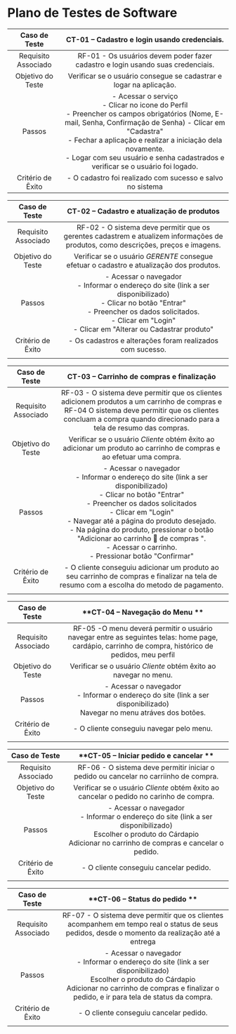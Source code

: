 # Plano de Testes de Software

| **Caso de Teste** 	| **CT-01 – Cadastro e login usando credenciais.** 	|
|:---:	|:---:	|
|	Requisito Associado 	| RF-01 - Os usuários devem poder fazer cadastro e login usando suas credenciais. |
| Objetivo do Teste 	| Verificar se o usuário consegue se cadastrar e logar na aplicação. |
| Passos 	| - Acessar o serviço <br> - Clicar no icone do Perfil <br> - Preencher os campos obrigatórios (Nome, E-mail, Senha, Confirmação de Senha)  - Clicar em "Cadastra" <br> - Fechar a aplicação e realizar a iniciação dela novamente. <br> - Logar com seu usuário e senha cadastrados e verificar se o usuário foi logado.|
|Critério de Êxito | - O cadastro foi realizado com sucesso e salvo no sistema |

| **Caso de Teste** 	| **CT-02 – Cadastro e atualização de produtos**	|
|:---:	|:---:	|
|Requisito Associado | RF-02 - O sistema deve permitir que os gerentes cadastrem e atualizem informações de produtos, como descrições, preços e imagens. |
| Objetivo do Teste 	| Verificar se o usuário *GERENTE* consegue efetuar o cadastro e atualização dos produtos. |
| Passos 	| - Acessar o navegador <br> - Informar o endereço do site (link a ser disponibilizado)<br> - Clicar no botão "Entrar" <br> - Preencher os dados solicitados. <br> - Clicar em "Login" <br> - Clicar em "Alterar ou Cadastrar produto" |
|Critério de Êxito | - Os cadastros e alterações foram realizados com sucesso. |
|  	|  	|

| **Caso de Teste** 	| **CT-03 – Carrinho de compras e finalização**	|
|:---:	|:---:	|
|Requisito Associado | RF-03 - O sistema deve permitir que os clientes adicionem produtos a um carrinho de compras e RF-04 O sistema deve permitir que os clientes concluam a compra quando direcionado para a tela de resumo das compras.| 
| Objetivo do Teste 	| Verificar se o usuário *Cliente* obtém êxito ao adicionar um produto ao carrinho de compras e ao efetuar uma compra. |
| Passos 	| - Acessar o navegador <br> - Informar o endereço do site (link a ser disponibilizado)<br> - Clicar no botão "Entrar" <br> - Preencher os dados solicitados <br> - Clicar em "Login" <br> - Navegar até a página do produto desejado. <br> - Na página do produto, pressionar o botão "Adicionar ao carrinho 🛒 de compras ". <br> - Acessar o carrinho. <br> - Pressionar botão  "Confirmar" <br>   |
|Critério de Êxito | - O cliente conseguiu adicionar um produto ao seu carrinho de compras e finalizar na tela de resumo com a escolha do  metodo de pagamento. |
|  	|  	|

| **Caso de Teste** 	| **CT-04 – Navegação do Menu **	|
|:---:	|:---:	|
|Requisito Associado | RF-05 -O menu deverá permitir o usuário navegar entre as seguintes telas: home page, cardápio, carrinho de compra, histórico de pedidos, meu perfil |
| Objetivo do Teste 	| Verificar se o usuário *Cliente* obtém êxito ao navegar no menu. |
| Passos 	| - Acessar o navegador <br> - Informar o endereço do site (link a ser disponibilizado) <br> Navegar no menu atráves dos botões.   |
|Critério de Êxito | - O cliente conseguiu navegar pelo menu. |
|  	|  	|

| **Caso de Teste** 	| **CT-05 – Iniciar pedido e cancelar **	|
|:---:	|:---:	|
|Requisito Associado | RF-06 - O sistema deve permitir iniciar o pedido ou cancelar no carriinho de compra. |
| Objetivo do Teste 	| Verificar se o usuário *Cliente* obtém êxito ao cancelar o pedido  no carinho de compra. |
| Passos 	| - Acessar o navegador <br> - Informar o endereço do site (link a ser disponibilizado) <br> Escolher o produto do Cárdapio <br> Adicionar  no carrinho de compras e cancelar o pedido.   |
|Critério de Êxito | - O cliente conseguiu cancelar pedido. |
|  	|  	|

| **Caso de Teste** 	| **CT-06 – Status do pedido **	|
|:---:	|:---:	|
|Requisito Associado | RF-07 - O sistema deve permitir que os clientes acompanhem em tempo real o status de seus pedidos, desde o momento da realização até a entrega	| Verificar se o usuário *Cliente* obtém êxito para acompanhar seu pedido. |
| Passos 	| - Acessar o navegador <br> - Informar o endereço do site (link a ser disponibilizado) <br> Escolher o produto do Cárdapio <br> Adicionar  no carrinho de compras e finalizar o pedido, e ir para tela de status da compra.   |
|Critério de Êxito | - O cliente conseguiu cancelar pedido. |
|  	|  	|

